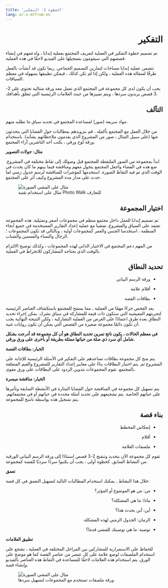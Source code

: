 ```yaml
---
title: 'الخطوة 1: التفكير'
lang: ar-x-mtfrom-en
---
```

<ReadTime/> 



<Steps :step="1"/> 


<h1 style=";text-align:right;direction:rtl"> التفكير </h1> 

<Leader> 

 تم تصميم خطوة التفكير في العملية لتعريف المجتمع بعملية إندابا ، ولدعمهم في إنشاء قصصهم التي سيقومون بتسجيلها على الفيديو لاحقًا في هذه العملية.  

 تتضمن عملية إندابا مساحات لتمارين التصميم الجماعي. ربما تكون قد أنشأت بالفعل طرقًا لسقالة هذه العملية ، ولكن إذا لم تكن كذلك ، فيمكن تطبيقها بسهولة في معظم السياقات.  

</Leader> 

<Tip title="نتيجة الخطوة"> 

 يجب أن يكون لدى كل مجموعة في المجتمع الذي تعمل معه ورقة متتالية تحتوي على 2-3 قصص يريدون سردها ، ويتم تمييزها من حيث العلامات الرئيسية التي تتعلق بأهدافك.  

</Tip> 

<TimeGuide title="ساعة واحدة"> 

<h2 style=";text-align:right;direction:rtl"> التآلف </h2> 

</TimeGuide> 

<Materials title="المواد"> 

 مواد سريعة (صور) لمساعدة المجتمع في تحديد سياق ما تطلبه منهم.  

</Materials> 

<Paper/> 

 من خلال العمل مع المجتمع بأكمله ، قم بتزويدهم بمطالبات حول القضايا التي يتحدثون عنها (على سبيل المثال ، صور من المشروع الذي يقدمون ملاحظاتهم بشأنه). باستخدام ورقة لوح ورقي ، يكتب أحد الناشرين آراء المجتمع.  

<StepOptions title="الخيارات: التعريف"> 

 <strong>مثال: جولات التصوير</strong>  

 ابدأ بمجموعة من الصور الملتقطة للمجتمع قبل وصولك إلى نقاط مختلفة في المشروع. ضع هذه في الفضاء واجعل المجتمع يتجول معهم ومناقشة فيما بينهم ما كان يحدث في الوقت الذي تم فيه التقاط الصورة. استخدمها كمؤشرات للمناقشة لرسم جدول زمني لما حدث على مدار مدة المشروع وكيف أثر على المجتمع.  

<figure> 

<img src="/imgs/photowalk.jpg" alt="مثال على المشي الصورة"> 

<figcaption> مثال على استخدام تقنية Photo Walk للتعارف </figcaption> 
</figure> 

</StepOptions> 

<TimeGuide title="30 دقيقة"> 

<h2 style=";text-align:right;direction:rtl"> اختيار المجموعة </h2> 

</TimeGuide> 

 تم تصميم إندابا للعمل داخل مجتمع منظم في مجموعات أصغر وتمثيلية. هذه المجموعة تعتمد على السياق والمشروع. تمشيا مع عملية إعداد التقارير المستخدمة في جميع أنحاء المنظمة ، استخدمنا الجنس والعمر كمجموعات أولية ، وبالتالي قد تكون المجموعات ؛ الرجال والنساء والمسنين والشباب.  

 من المهم دعم المجتمع في الاختيار الذاتي لهذه المجموعات ، وكذلك توضيح الالتزام بالوقت الذي يحتاجه المشاركون للانخراط في العملية.  

<TimeGuide title="1-2 ساعة"> 

<h2 style=";text-align:right;direction:rtl"> تحديد النطاق </h2> 

</TimeGuide> 


<Materials title="المواد"> 

<ul style=";text-align:right;direction:rtl"><li style=";text-align:right;direction:rtl"> ورقة الرسم البياني </li></ul> 
<ul style=";text-align:right;direction:rtl"><li style=";text-align:right;direction:rtl"> أقلام علامة </li></ul> 
<ul style=";text-align:right;direction:rtl"><li style=";text-align:right;direction:rtl"> بطاقات القصة </li></ul> 

</Materials> 

<Paper/> 

 يعد الفحص جزءًا مهمًا من العملية ، مما يسمح للمجتمع باستكشاف العناصر الرئيسية لتجربتهم المعيشية التي ستكون ذات قيمة للمشاركة في سياق نشرك. يمكن إجراء تحديد النطاق بعدة طرق اعتمادًا على الغرض من العملية التشاركية ، ولكن النتيجة النهائية يجب أن تكون دائمًا مجموعة صغيرة من القصص التي يمكن أن تكون روايات غنية.  

 <strong>في معظم الحالات ، يكون ناتج تمرين تحديد النطاق هو أن كل مجموعة قد أدرجت بشكل شامل أي سرد ذي صلة من حياتها ممثلة بطريقة أو بأخرى على ورق ورقي.</strong>  

<StepOptions title="الخيارات: تمرين تحديد النطاق"> 

 <strong>الخيار: بطاقات القصة</strong>  

 يتم منح كل مجموعة بطاقات تساعدهم على التفكير في الأسئلة الرئيسية للإجابة على المشروع ثم. يتم اختيار البطاقات بناءً على معايير إعداد التقارير للمشروع والقيم المتعلقة بالمجتمع. تقوم المجموعات بتدوين الردود على البطاقات على ورق مقوى.  

 <strong>الخيار: مناقشة ميسرة</strong>  

 يتم تسهيل كل مجموعة في المناقشة حول القضايا المثارة في الأنشطة السابقة وتأثيرها على حياتهم الخاصة. يتم تشجيعهم على تحديد أمثلة محددة في حياتهم أو في مجتمعاتهم. يتم تسجيل هذه بواسطة ناسخ للمجموعة.  

</StepOptions> 

<TimeGuide title="1-2 ساعة"> 

<h2 style=";text-align:right;direction:rtl"> بناء قصة </h2> 

</TimeGuide> 

<Materials title="المواد"> 

<ul style=";text-align:right;direction:rtl"><li style=";text-align:right;direction:rtl"> إنعكاس المخطط </li></ul> 
<ul style=";text-align:right;direction:rtl"><li style=";text-align:right;direction:rtl"> أقلام </li></ul> 
<ul style=";text-align:right;direction:rtl"><li style=";text-align:right;direction:rtl"> ملصقات العلامة </li></ul> 

</Materials> 

<Paper/> 

 تقوم كل مجموعة الآن بتحديد وتنقيح 2-3 قصص استنادًا إلى ورقة الرسم البياني الورقية من النشاط السابق. كخطوة أولى ، يجب أن يكتبوا سردًا سرديًا للقصة كمجموعة.  

 <strong>تعمق</strong>  

 خلال هذا النشاط ، يمكنك استخدام المطالبات التالية لتسهيل التعمق في كل قصة:  

<ul style=";text-align:right;direction:rtl"><li style=";text-align:right;direction:rtl"> من: من هو الموضوع أو المؤثر؟ </li></ul> 
<ul style=";text-align:right;direction:rtl"><li style=";text-align:right;direction:rtl"> ماذا: ما هي المشكلة؟ </li></ul> 
<ul style=";text-align:right;direction:rtl"><li style=";text-align:right;direction:rtl"> أين: أين يحدث هذا؟ </li></ul> 
<ul style=";text-align:right;direction:rtl"><li style=";text-align:right;direction:rtl"> الزمان: الجدول الزمني لهذه المشكلة. </li></ul> 
<ul style=";text-align:right;direction:rtl"><li style=";text-align:right;direction:rtl"> توصية: ما هي توصيتك للمضي قدما؟ </li></ul> 

 <strong>تطبيق العلامات</strong>  

 للحفاظ على الاستمرارية للمشاركين بين المراحل المختلفة في العملية ، نشجع على استخدام <span class="code">الملصقات</span> لوضع علامة على كل عنصر من عناصر القصة كما هو موضح على الورق. يتم استخدام هذه العلامات لاحقًا للمساعدة في التقاط هذه العناصر بالفيديو وإنشاء قصة.  

<figure> 

<img src="/imgs/stickers.jpg" alt="مثال على المشي الصورة"> 

<figcaption> ورقة ملصقات تستخدم مع المجموعات لتسهيل سردها. </figcaption> 
</figure> 
